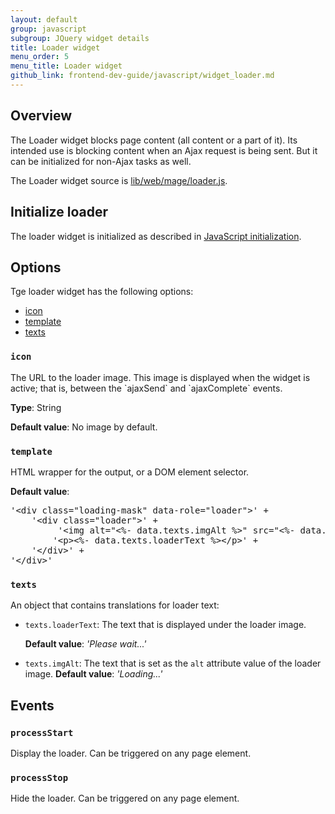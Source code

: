 ```yaml
---
layout: default
group: javascript
subgroup: JQuery widget details
title: Loader widget
menu_order: 5
menu_title: Loader widget
github_link: frontend-dev-guide/javascript/widget_loader.md
---
```


<h2>Overview</h2>
The Loader widget blocks page content (all content or a part of it). Its intended use is blocking content when an Ajax request is being sent. But it can be initialized for non-Ajax tasks as well. 

The Loader widget source is <a href="{{site.mage2000url}}lib/web/mage/loader.js">lib/web/mage/loader.js</a>.

<h2 id="loader_init">Initialize loader</h2>
The loader widget is initialized as described in <a href="{{site.gdeurl}}frontend-dev-guide/javascript/js_init.html#data_mage_init" target="_blank">JavaScript initialization</a>.

<h2 id="loader_options">Options</h2>
Tge loader widget has the following options:
<ul>
<li><a href="#l_icon">icon</a></li>
<li><a href="#l_template">template</a></li>
<li><a href="#l_texts">texts</a></li>
</ul>

<h3 id="#l_icon"><code>icon</code></h3>
The URL to the loader image. This image is displayed when the widget is active; that is, between the `ajaxSend` and `ajaxComplete` events. 

**Type**: String 

**Default value**: No image by default.


<h3 id="#l_template"><code>template</code></h3>
HTML wrapper for the output, or a DOM element selector. 

**Default value**:
<pre>
'&lt;div class=&quot;loading-mask&quot; data-role=&quot;loader&quot;&gt;' +
    '&lt;div class=&quot;loader&quot;&gt;' +
         '&lt;img alt=&quot;&lt;%- data.texts.imgAlt %&gt;&quot; src=&quot;&lt;%- data.icon %&gt;&quot;&gt;' +
        '&lt;p&gt;&lt;%- data.texts.loaderText %&gt;&lt;/p&gt;' +
    '&lt;/div&gt;' +
'&lt;/div&gt;'
</pre>

<h3 id="#l_texts"><code>texts</code></h3>

An object that contains translations for loader text:
<ul>
<li><code>texts.loaderText</code>: 
The text that is displayed under the loader image. <br>

<b>Default value</b>: <i>'Please wait...'</i></li>

<li><code>texts.imgAlt</code>: The text that is set as the <code>alt</code> attribute value of the loader image. 
<b>Default value</b>: <i>'Loading...'</i></li>
</ul>

<h2>Events</h2>
<h3><code>processStart</code></h3>
Display the loader. Can be triggered on any page element.

<h3><code>processStop</code></h3>
Hide the loader. Can be triggered on any page element.